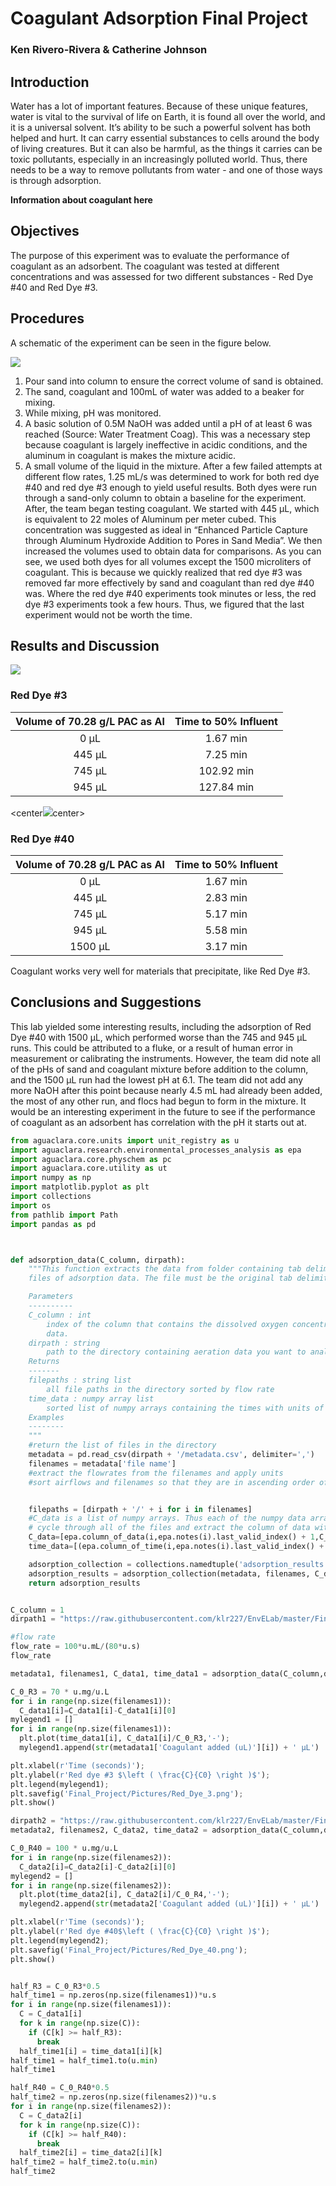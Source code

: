 # Coagulant Adsorption Final Project  
### Ken Rivero-Rivera & Catherine Johnson  

## Introduction  
Water has a lot of important features. Because of these unique features, water is vital to the survival of life on Earth, it is found all over the world, and it is a universal solvent. It’s ability to be such a powerful solvent has both helped and hurt. It can carry essential substances to cells around the body of living creatures. But it can also be harmful, as the things it carries can be toxic pollutants, especially in an increasingly polluted world. Thus, there needs to be a way to remove pollutants from water - and one of those ways is through adsorption.

**Information about coagulant here**

## Objectives  
The purpose of this experiment was to evaluate the performance of coagulant as an adsorbent. The coagulant was tested at different concentrations and was assessed for two different substances - Red Dye #40 and Red Dye #3.
## Procedures  
A schematic of the experiment can be seen in the figure below.

![](https://github.com/klr227/EnvELab/blob/master/Final_Project/Pictures/AddingSandColumn.JPG)   

1. Pour sand into column to ensure the correct volume of sand is obtained.  
2. The sand, coagulant and 100mL of water was added to a beaker for mixing.  
3. While mixing, pH was monitored.  
4. A basic solution of 0.5M NaOH was added until a pH of at least 6 was reached (Source: Water Treatment Coag). This was a necessary step because coagulant is largely ineffective in acidic conditions, and the aluminum in coagulant is makes the mixture acidic.  
5. A small volume of the liquid in the mixture.
After a few failed attempts at different flow rates, 1.25 mL/s was determined to work for both red dye #40 and red dye #3 enough to yield useful results. Both dyes were run through a sand-only column to obtain a baseline for the experiment. After, the team began testing coagulant. We started with 445 μL, which is equivalent to 22 moles of Aluminum per meter cubed. This concentration was suggested as ideal in “Enhanced Particle Capture through Aluminum Hydroxide Addition to Pores in Sand Media”. We then increased the volumes used to obtain data for comparisons. As you can see, we used both dyes for all volumes except the 1500 microliters of coagulant. This is because we quickly realized that red dye #3 was removed far more effectively by sand and coagulant than red dye #40 was. Where the red dye #40 experiments took minutes or less, the red dye #3 experiments took a few hours. Thus, we figured that the last experiment would not be worth the time.

## Results and Discussion  
![](https://github.com/klr227/EnvELab/blob/master/Final_Project/Pictures/Red_Dye_3.png)  
### Red Dye #3
|Volume of 70.28 g/L PAC as Al|Time to 50% Influent|
|:------------------------:|:-----------------------:|
|0 µL|1.67 min|
|445 µL|7.25 min|
|745 µL|102.92 min|
|945 µL|127.84 min|

<center![](https://github.com/klr227/EnvELab/blob/master/Final_Project/Pictures/Red_Dye_40.png)center>

### Red Dye #40
|Volume of 70.28 g/L PAC as Al|Time to 50% Influent|
|:------------------------:|:-----------------------:|
|0 µL|1.67 min|
|445 µL|2.83 min|
|745 µL|5.17 min|
|945 µL|5.58 min|
|1500 µL|3.17 min|


Coagulant works very well for materials that precipitate, like Red Dye #3.  

## Conclusions and Suggestions  

This lab yielded some interesting results, including the adsorption of Red Dye #40 with 1500 μL, which performed worse than the 745 and 945 μL runs. This could be attributed to a fluke, or a result of human error in measurement or calibrating the instruments. However, the team did note all of the pHs of sand and coagulant mixture before addition to the column, and the 1500 μL run had the lowest pH at 6.1. The team did not add any more NaOH after this point because nearly 4.5 mL had already been added, the most of any other run, and flocs had begun to form in the mixture. It would be an interesting experiment in the future to see if the performance of coagulant as an adsorbent has correlation with the pH it starts out at.  

```python
from aguaclara.core.units import unit_registry as u
import aguaclara.research.environmental_processes_analysis as epa
import aguaclara.core.physchem as pc
import aguaclara.core.utility as ut
import numpy as np
import matplotlib.pyplot as plt
import collections
import os
from pathlib import Path
import pandas as pd



def adsorption_data(C_column, dirpath):
    """This function extracts the data from folder containing tab delimited
    files of adsorption data. The file must be the original tab delimited file.

    Parameters
    ----------
    C_column : int
        index of the column that contains the dissolved oxygen concentration
        data.
    dirpath : string
        path to the directory containing aeration data you want to analyze
    Returns
    -------
    filepaths : string list
        all file paths in the directory sorted by flow rate
    time_data : numpy array list
        sorted list of numpy arrays containing the times with units of seconds
    Examples
    --------
    """
    #return the list of files in the directory
    metadata = pd.read_csv(dirpath + '/metadata.csv', delimiter=',')
    filenames = metadata['file name']
    #extract the flowrates from the filenames and apply units
    #sort airflows and filenames so that they are in ascending order of flow rates


    filepaths = [dirpath + '/' + i for i in filenames]
    #C_data is a list of numpy arrays. Thus each of the numpy data arrays can have different lengths to accommodate short and long experiments
    # cycle through all of the files and extract the column of data with oxygen concentrations and the times
    C_data=[epa.column_of_data(i,epa.notes(i).last_valid_index() + 1,C_column,-1,'mg/L') for i in filepaths]
    time_data=[(epa.column_of_time(i,epa.notes(i).last_valid_index() + 1,-1)).to(u.s) for i in filepaths]

    adsorption_collection = collections.namedtuple('adsorption_results','metadata filenames C_data time_data')
    adsorption_results = adsorption_collection(metadata, filenames, C_data, time_data)
    return adsorption_results


C_column = 1
dirpath1 = "https://raw.githubusercontent.com/klr227/EnvELab/master/Final_Project/Final_3_Data"

#flow rate
flow_rate = 100*u.mL/(80*u.s)
flow_rate

metadata1, filenames1, C_data1, time_data1 = adsorption_data(C_column,dirpath1)

C_0_R3 = 70 * u.mg/u.L
for i in range(np.size(filenames1)):
  C_data1[i]=C_data1[i]-C_data1[i][0]
mylegend1 = []
for i in range(np.size(filenames1)):
  plt.plot(time_data1[i], C_data1[i]/C_0_R3,'-');
  mylegend1.append(str(metadata1['Coagulant added (uL)'][i]) + ' µL')

plt.xlabel(r'Time (seconds)');
plt.ylabel(r'Red dye #3 $\left ( \frac{C}{C0} \right )$');
plt.legend(mylegend1);
plt.savefig('Final_Project/Pictures/Red_Dye_3.png');
plt.show()

dirpath2 = "https://raw.githubusercontent.com/klr227/EnvELab/master/Final_Project/Final_40_Data"
metadata2, filenames2, C_data2, time_data2 = adsorption_data(C_column,dirpath2)

C_0_R40 = 100 * u.mg/u.L
for i in range(np.size(filenames2)):
  C_data2[i]=C_data2[i]-C_data2[i][0]
mylegend2 = []
for i in range(np.size(filenames2)):
  plt.plot(time_data2[i], C_data2[i]/C_0_R4,'-');
  mylegend2.append(str(metadata2['Coagulant added (uL)'][i]) + ' µL')

plt.xlabel(r'Time (seconds)');
plt.ylabel(r'Red dye #40$\left ( \frac{C}{C0} \right )$');
plt.legend(mylegend2);
plt.savefig('Final_Project/Pictures/Red_Dye_40.png');
plt.show()


half_R3 = C_0_R3*0.5
half_time1 = np.zeros(np.size(filenames1))*u.s
for i in range(np.size(filenames1)):
  C = C_data1[i]
  for k in range(np.size(C)):
    if (C[k] >= half_R3):
      break
  half_time1[i] = time_data1[i][k]
half_time1 = half_time1.to(u.min)
half_time1

half_R40 = C_0_R40*0.5
half_time2 = np.zeros(np.size(filenames2))*u.s
for i in range(np.size(filenames2)):
  C = C_data2[i]
  for k in range(np.size(C)):
    if (C[k] >= half_R40):
      break
  half_time2[i] = time_data2[i][k]
half_time2 = half_time2.to(u.min)
half_time2
